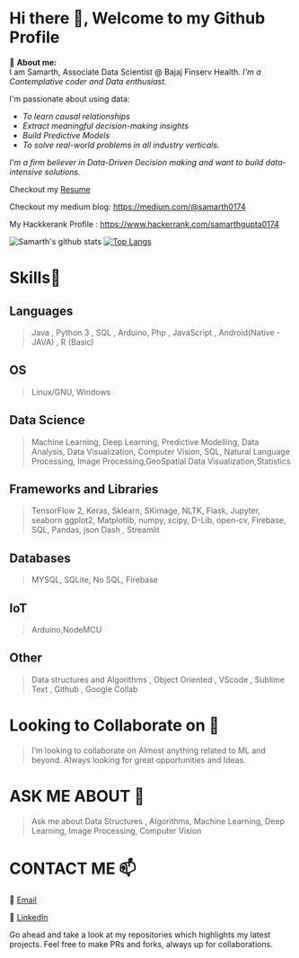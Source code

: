 # Hi there 👋, Welcome to my Github Profile
🔭 __About me:__  
I am Samarth, Associate Data Scientist @ Bajaj Finserv Health.
*I'm a Contemplative coder and Data enthusiast.*

I'm passionate about using data: 
* *To learn causal relationships* 
* *Extract meaningful decision-making insights*
* *Build Predictive Models* 
* *To solve real-world problems in all industry verticals.* 
 
*I'm a firm believer in Data-Driven Decision making and want to build data-intensive solutions.*


Checkout my [Resume](https://drive.google.com/file/d/1JfHnd31LYdU5P6CN6jTkQPgGRNKkWFuz/view?usp=sharing)

Checkout my medium blog: https://medium.com/@samarth0174

My Hackkerank Profile : https://www.hackerrank.com/samarthgupta0174

![Samarth's github stats](https://github-readme-stats.vercel.app/api?username=samarth0174&count_private=true&show_icons=true&theme=tokyonight)
[![Top Langs](https://github-readme-stats.vercel.app/api/top-langs/?username=samarth0174&layout=compact&theme=tokyonight)](https://github.com/anuraghazra/github-readme-stats)


# Skills🥇

## Languages

> Java , Python 3 , SQL , Arduino, Php  , JavaScript , Android(Native - JAVA) , R (Basic)

## OS
> Linux/GNU, Windows

## Data Science
> Machine Learning, Deep Learning, Predictive Modelling, Data Analysis, Data Visualization, Computer Vision, SQL, Natural Language Processing, Image Processing,GeoSpatial Data Visualization,Statistics

## Frameworks and Libraries
>TensorFlow 2, Keras, Sklearn, SKimage, NLTK, Flask, Jupyter, seaborn 
>ggplot2, Matplotlib, numpy, scipy, D-Lib, open-cv, Firebase, SQL, Pandas, json 
> Dash , Streamlit

## Databases
> MYSQL, SQLite, No SQL, Firebase

## IoT
>Arduino,NodeMCU

## Other
>Data structures and Algorithms , Object Oriented , VScode , Sublime Text , Github , Google Collab

# Looking to Collaborate on 👯
> I’m looking to collaborate on Almost anything related to ML and beyond. Always looking for great opportunities and Ideas.

# ASK ME ABOUT 💬
> Ask me about Data Structures , Algorithms, Machine Learning, Deep Learning, Image Processing, Computer Vision

# CONTACT ME 📫
📩 [Email](mailto:samarth0174@gmail.com)

📱  [LinkedIn](https://www.linkedin.com/in/samarth0174/)



Go ahead and take a look at my repositories which highlights my latest projects.
Feel free to make PRs and forks, always up for collaborations.

<!--
**samarth0174/samarth0174** is a ✨ _special_ ✨ repository because its `README.md` (this file) appears on your GitHub profile.

Here are some ideas to get you started:
   
- 🔭 I’m currently working on ...
- 🌱 I’m currently learning ...
- 👯 I’m looking to collaborate on ...
- 🤔 I’m looking for help with ...
- 💬 Ask me about ...
- 📫 How to reach me: ...
- 😄 Pronouns: ...
- ⚡ Fun fact: ...
-->
